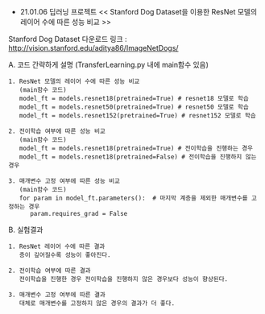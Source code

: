 - 21.01.06 딥러닝 프로젝트 
<< Stanford Dog Dataset을 이용한 ResNet 모델의 레이어 수에 따른 성능 비교 >>

Stanford Dog Dataset
다운로드 링크 : http://vision.stanford.edu/aditya86/ImageNetDogs/

 A. 코드 간략하게 설명 (TransferLearning.py 내에 main함수 있음)
    
    1. ResNet 모델의 레이어 수에 따른 성능 비교
       (main함수 코드)
       model_ft = models.resnet18(pretrained=True) # resnet18 모델로 학습
       model_ft = models.resnet50(pretrained=True) # resnet50 모델로 학습
       model_ft = models.resnet152(pretrained=True) # resnet152 모델로 학습
       
    2. 전이학습 여부에 따른 성능 비교
       (main함수 코드)  
       model_ft = models.resnet18(pretrained=True) # 전이학습을 진행하는 경우
       model_ft = models.resnet18(pretrained=False) # 전이학습을 진행하지 않는 경우

    3. 매개변수 고정 여부에 따른 성능 비교
       (main함수 코드)
       for param in model_ft.parameters():  # 마지막 계층을 제외한 매개변수를 고정하는 경우
          param.requires_grad = False

B. 실험결과
  
    1. ResNet 레이어 수에 따른 결과
       층이 깊어질수록 성능이 좋아진다.
       
    2. 전이학습 여부에 따른 결과
       전이학습을 진행한 경우 전이학습을 진행하지 않은 경우보다 성능이 향상된다. 
       
    3. 매개변수 고정 여부에 따른 결과
       대체로 매개변수를 고정하지 않은 경우의 결과가 더 좋다.
       
       
